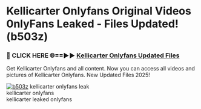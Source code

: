 # Kellicarter Onlyfans Original Videos 0nlyFans Leaked - Files Updated! (b503z)

<h3>🔴 CLICK HERE 🌐==►► <a href="https://tinyurl.com/3hn5wdd3" rel="nofollow">Kellicarter Onlyfans Updated Files</a></h3>

Get Kellicarter Onlyfans and all content. Now you can access all videos and pictures of Kellicarter Onlyfans. New Updated Files 2025!

[![b503z](https://i.imgur.com/4HnBqBT.gif)](https://tinyurl.com/3hn5wdd3)
kellicarter onlyfans leak<br>
kellicarter onlyfans<br>
kellicarter leaked onlyfans
